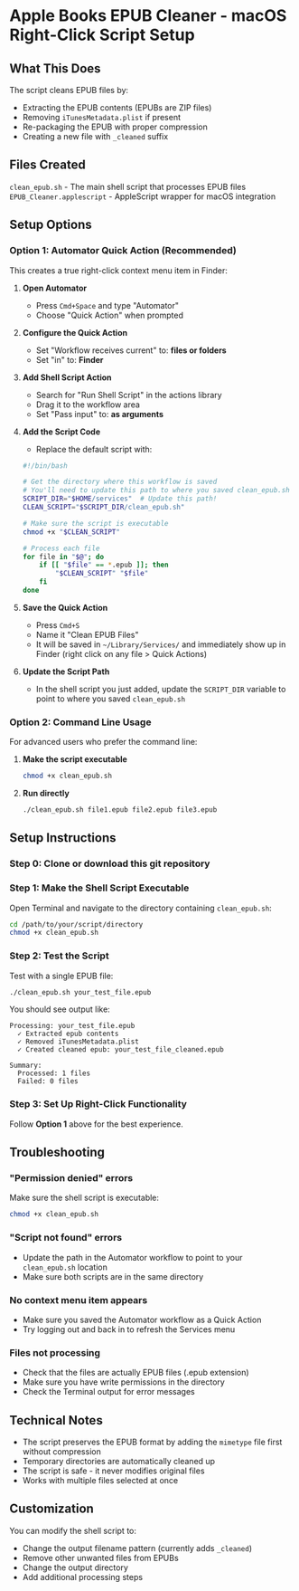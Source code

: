 # Apple Books EPUB Cleaner - macOS Right-Click Script Setup

## What This Does

The script cleans EPUB files by:
- Extracting the EPUB contents (EPUBs are ZIP files)
- Removing `iTunesMetadata.plist` if present
- Re-packaging the EPUB with proper compression
- Creating a new file with `_cleaned` suffix

## Files Created

`clean_epub.sh` - The main shell script that processes EPUB files
`EPUB_Cleaner.applescript` - AppleScript wrapper for macOS integration


## Setup Options

### Option 1: Automator Quick Action (Recommended)

This creates a true right-click context menu item in Finder:

1. **Open Automator**
   - Press `Cmd+Space` and type "Automator"
   - Choose "Quick Action" when prompted

2. **Configure the Quick Action**
   - Set "Workflow receives current" to: **files or folders**
   - Set "in" to: **Finder**

3. **Add Shell Script Action**
   - Search for "Run Shell Script" in the actions library
   - Drag it to the workflow area
   - Set "Pass input" to: **as arguments**

4. **Add the Script Code**
   - Replace the default script with:
   ```bash
   #!/bin/bash
   
   # Get the directory where this workflow is saved
   # You'll need to update this path to where you saved clean_epub.sh
   SCRIPT_DIR="$HOME/services"  # Update this path!
   CLEAN_SCRIPT="$SCRIPT_DIR/clean_epub.sh"
   
   # Make sure the script is executable
   chmod +x "$CLEAN_SCRIPT"
   
   # Process each file
   for file in "$@"; do
       if [[ "$file" == *.epub ]]; then
           "$CLEAN_SCRIPT" "$file"
       fi
   done
   ```

5. **Save the Quick Action**
   - Press `Cmd+S`
   - Name it "Clean EPUB Files"
   - It will be saved in `~/Library/Services/` and immediately show up in Finder (right click on any file > Quick Actions)

6. **Update the Script Path**
   - In the shell script you just added, update the `SCRIPT_DIR` variable to point to where you saved `clean_epub.sh`


### Option 2: Command Line Usage

For advanced users who prefer the command line:

1. **Make the script executable**
   ```bash
   chmod +x clean_epub.sh
   ```

2. **Run directly**
   ```bash
   ./clean_epub.sh file1.epub file2.epub file3.epub
   ```

## Setup Instructions 

### Step 0: Clone or download this git repository


### Step 1: Make the Shell Script Executable

Open Terminal and navigate to the directory containing `clean_epub.sh`:

```bash
cd /path/to/your/script/directory
chmod +x clean_epub.sh
```

### Step 2: Test the Script

Test with a single EPUB file:

```bash
./clean_epub.sh your_test_file.epub
```

You should see output like:
```
Processing: your_test_file.epub
  ✓ Extracted epub contents
  ✓ Removed iTunesMetadata.plist
  ✓ Created cleaned epub: your_test_file_cleaned.epub

Summary:
  Processed: 1 files
  Failed: 0 files
```

### Step 3: Set Up Right-Click Functionality

Follow **Option 1** above for the best experience.


## Troubleshooting

### "Permission denied" errors
Make sure the shell script is executable:
```bash
chmod +x clean_epub.sh
```

### "Script not found" errors
- Update the path in the Automator workflow to point to your `clean_epub.sh` location
- Make sure both scripts are in the same directory

### No context menu item appears
- Make sure you saved the Automator workflow as a Quick Action
- Try logging out and back in to refresh the Services menu

### Files not processing
- Check that the files are actually EPUB files (.epub extension)
- Make sure you have write permissions in the directory
- Check the Terminal output for error messages

## Technical Notes

- The script preserves the EPUB format by adding the `mimetype` file first without compression
- Temporary directories are automatically cleaned up
- The script is safe - it never modifies original files
- Works with multiple files selected at once

## Customization

You can modify the shell script to:
- Change the output filename pattern (currently adds `_cleaned`)
- Remove other unwanted files from EPUBs
- Change the output directory
- Add additional processing steps 